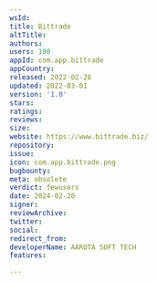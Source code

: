 ```yaml
---
wsId: 
title: Bittrade
altTitle: 
authors: 
users: 100
appId: com.app.bittrade
appCountry: 
released: 2022-02-28
updated: 2022-03-01
version: '1.0'
stars: 
ratings: 
reviews: 
size: 
website: https://www.bittrade.biz/
repository: 
issue: 
icon: com.app.bittrade.png
bugbounty: 
meta: obsolete
verdict: fewusers
date: 2024-02-20
signer: 
reviewArchive: 
twitter: 
social: 
redirect_from: 
developerName: AAROTA SOFT TECH
features: 

---
```


